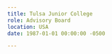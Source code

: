 ```yaml
---
title: Tulsa Junior College
role: Advisory Board
location: USA
date: 1987-01-01 00:00:00 -0500

---
```

